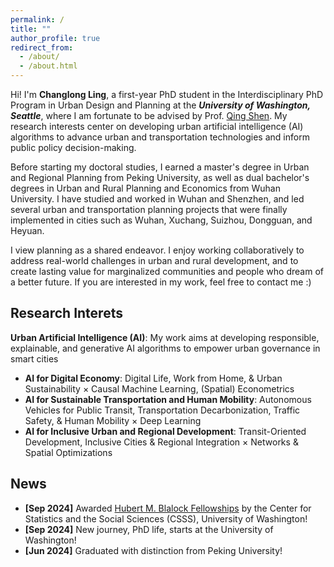 ```yaml
---
permalink: /
title: ""
author_profile: true
redirect_from: 
  - /about/
  - /about.html
---
```


Hi! I'm **Changlong Ling**, a first-year PhD student in the Interdisciplinary PhD Program in Urban Design and Planning at the **_University of Washington, Seattle_**, where I am fortunate to be advised by Prof. [Qing Shen](https://urbdp.be.uw.edu/people/qing-shen/). My research interests center on developing urban artificial intelligence (AI) algorithms to advance urban and transportation technologies and inform public policy decision-making.

Before starting my doctoral studies, I earned a master's degree in Urban and Regional Planning from Peking University, as well as dual bachelor's degrees in Urban and Rural Planning and Economics from Wuhan University. I have studied and worked in Wuhan and Shenzhen, and led several urban and transportation planning projects that were finally implemented in cities such as Wuhan, Xuchang, Suizhou, Dongguan, and Heyuan.

I view planning as a shared endeavor. I enjoy working collaboratively to address real-world challenges in urban and rural development, and to create lasting value for marginalized communities and people who dream of a better future. If you are interested in my work, feel free to contact me :)

Research Interets
-----
**Urban Artificial Intelligence (AI)**: My work aims at developing responsible, explainable, and generative AI algorithms to empower urban governance in smart cities
- **AI for Digital Economy**: Digital Life, Work from Home, & Urban Sustainability × Causal Machine Learning, (Spatial) Econometrics
- **AI for Sustainable Transportation and Human Mobility**: Autonomous Vehicles for Public Transit, Transportation Decarbonization, Traffic Safety, & Human Mobility × Deep Learning
- **AI for Inclusive Urban and Regional Development**: Transit-Oriented Development, Inclusive Cities & Regional Integration × Networks & Spatial Optimizations

News
-----
- **[Sep 2024]** Awarded [Hubert M. Blalock Fellowships](https://csss.uw.edu/about/blalock-fellowship) by the Center for Statistics and the Social Sciences (CSSS), University of Washington!
- **[Sep 2024]** New journey, PhD life, starts at the University of Washington!
- **[Jun 2024]** Graduated with distinction from Peking University!

